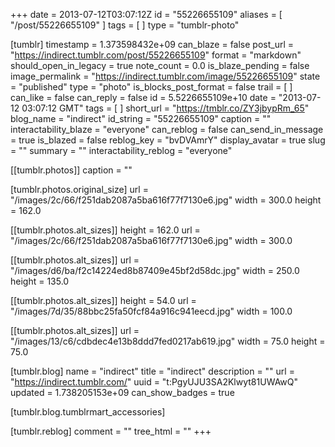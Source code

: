 +++
date = 2013-07-12T03:07:12Z
id = "55226655109"
aliases = [ "/post/55226655109" ]
tags = [ ]
type = "tumblr-photo"

[tumblr]
timestamp = 1.373598432e+09
can_blaze = false
post_url = "https://indirect.tumblr.com/post/55226655109"
format = "markdown"
should_open_in_legacy = true
note_count = 0.0
is_blaze_pending = false
image_permalink = "https://indirect.tumblr.com/image/55226655109"
state = "published"
type = "photo"
is_blocks_post_format = false
trail = [ ]
can_like = false
can_reply = false
id = 5.5226655109e+10
date = "2013-07-12 03:07:12 GMT"
tags = [ ]
short_url = "https://tmblr.co/ZY3jbypRm_65"
blog_name = "indirect"
id_string = "55226655109"
caption = ""
interactability_blaze = "everyone"
can_reblog = false
can_send_in_message = true
is_blazed = false
reblog_key = "bvDVAmrY"
display_avatar = true
slug = ""
summary = ""
interactability_reblog = "everyone"

[[tumblr.photos]]
caption = ""

[tumblr.photos.original_size]
url = "/images/2c/66/f251dab2087a5ba616f77f7130e6.jpg"
width = 300.0
height = 162.0

[[tumblr.photos.alt_sizes]]
height = 162.0
url = "/images/2c/66/f251dab2087a5ba616f77f7130e6.jpg"
width = 300.0

[[tumblr.photos.alt_sizes]]
url = "/images/d6/ba/f2c14224ed8b87409e45bf2d58dc.jpg"
width = 250.0
height = 135.0

[[tumblr.photos.alt_sizes]]
height = 54.0
url = "/images/7d/35/88bbc25fa50fcf84a916c941eecd.jpg"
width = 100.0

[[tumblr.photos.alt_sizes]]
url = "/images/13/c6/cdbdec4e13b8ddd7fed0217ab619.jpg"
width = 75.0
height = 75.0

[tumblr.blog]
name = "indirect"
title = "indirect"
description = ""
url = "https://indirect.tumblr.com/"
uuid = "t:PgyUJU3SA2Klwyt81UWAwQ"
updated = 1.738205153e+09
can_show_badges = true

[tumblr.blog.tumblrmart_accessories]

[tumblr.reblog]
comment = ""
tree_html = ""
+++
